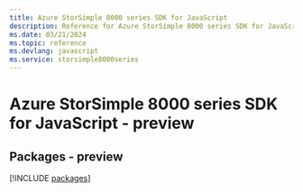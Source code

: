 ```yaml
---
title: Azure StorSimple 8000 series SDK for JavaScript
description: Reference for Azure StorSimple 8000 series SDK for JavaScript
ms.date: 03/21/2024
ms.topic: reference
ms.devlang: javascript
ms.service: storsimple8000series
---
```

# Azure StorSimple 8000 series SDK for JavaScript - preview
## Packages - preview
[!INCLUDE [packages](storsimple-8000-series-index.md)]